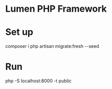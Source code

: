 # Lumen PHP Framework

# Set up
composer i
php artisan migrate:fresh --seed

# Run
php -S localhost:8000 -t public
